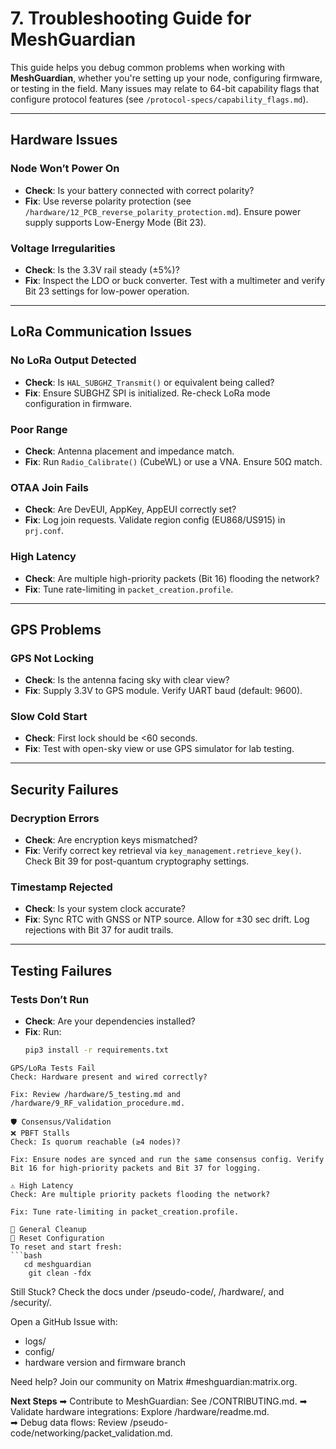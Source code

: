 # 7. Troubleshooting Guide for MeshGuardian

This guide helps you debug common problems when working with **MeshGuardian**, whether you're setting up your node, configuring firmware, or testing in the field. Many issues may relate to 64-bit capability flags that configure protocol features (see `/protocol-specs/capability_flags.md`).

---

## Hardware Issues

### Node Won’t Power On
- **Check**: Is your battery connected with correct polarity?
- **Fix**: Use reverse polarity protection (see `/hardware/12_PCB_reverse_polarity_protection.md`). Ensure power supply supports Low-Energy Mode (Bit 23).

### Voltage Irregularities
- **Check**: Is the 3.3V rail steady (±5%)?
- **Fix**: Inspect the LDO or buck converter. Test with a multimeter and verify Bit 23 settings for low-power operation.

---

## LoRa Communication Issues

### No LoRa Output Detected
- **Check**: Is `HAL_SUBGHZ_Transmit()` or equivalent being called?
- **Fix**: Ensure SUBGHZ SPI is initialized. Re-check LoRa mode configuration in firmware.

### Poor Range
- **Check**: Antenna placement and impedance match.
- **Fix**: Run `Radio_Calibrate()` (CubeWL) or use a VNA. Ensure 50Ω match.

### OTAA Join Fails
- **Check**: Are DevEUI, AppKey, AppEUI correctly set?
- **Fix**: Log join requests. Validate region config (EU868/US915) in `prj.conf`.

### High Latency
- **Check**: Are multiple high-priority packets (Bit 16) flooding the network?
- **Fix**: Tune rate-limiting in `packet_creation.profile`.

---

## GPS Problems

### GPS Not Locking
- **Check**: Is the antenna facing sky with clear view?
- **Fix**: Supply 3.3V to GPS module. Verify UART baud (default: 9600).

### Slow Cold Start
- **Check**: First lock should be <60 seconds.
- **Fix**: Test with open-sky view or use GPS simulator for lab testing.

---

## Security Failures

### Decryption Errors
- **Check**: Are encryption keys mismatched?
- **Fix**: Verify correct key retrieval via `key_management.retrieve_key()`. Check Bit 39 for post-quantum cryptography settings.

### Timestamp Rejected
- **Check**: Is your system clock accurate?
- **Fix**: Sync RTC with GNSS or NTP source. Allow for ±30 sec drift. Log rejections with Bit 37 for audit trails.

---

## Testing Failures

### Tests Don’t Run
- **Check**: Are your dependencies installed?
- **Fix**: Run:
  ```bash
  pip3 install -r requirements.txt
```
GPS/LoRa Tests Fail
Check: Hardware present and wired correctly?

Fix: Review /hardware/5_testing.md and /hardware/9_RF_validation_procedure.md.

🛡 Consensus/Validation
❌ PBFT Stalls
Check: Is quorum reachable (≥4 nodes)?

Fix: Ensure nodes are synced and run the same consensus config. Verify Bit 16 for high-priority packets and Bit 37 for logging.

⚠️ High Latency
Check: Are multiple priority packets flooding the network?

Fix: Tune rate-limiting in packet_creation.profile.

🧼 General Cleanup
🧹 Reset Configuration
To reset and start fresh:
```bash
   cd meshguardian
    git clean -fdx
```
Still Stuck?
Check the docs under /pseudo-code/, /hardware/, and /security/.

Open a GitHub Issue with:  
- logs/  
- config/  
- hardware version and firmware branch  

Need help? Join our community on Matrix #meshguardian:matrix.org.


**Next Steps**
➡ Contribute to MeshGuardian: See /CONTRIBUTING.md. 
➡ Validate hardware integrations: Explore /hardware/readme.md.  
➡ Debug data flows: Review /pseudo-code/networking/packet_validation.md.